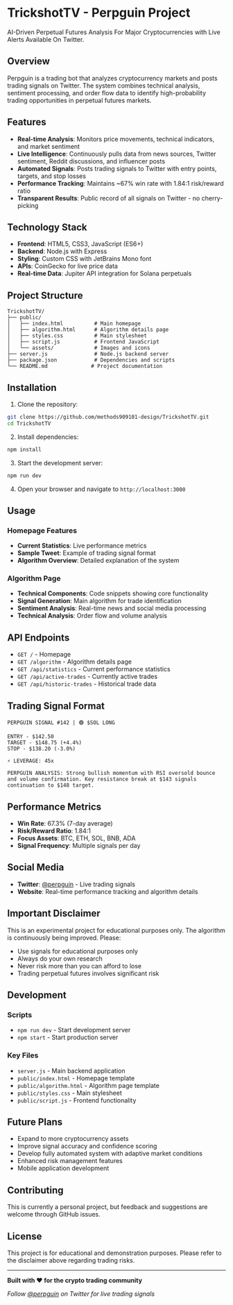 # TrickshotTV - Perpguin Project

AI-Driven Perpetual Futures Analysis For Major Cryptocurrencies with Live Alerts Available On Twitter.

## Overview

Perpguin is a trading bot that analyzes cryptocurrency markets and posts trading signals on Twitter. The system combines technical analysis, sentiment processing, and order flow data to identify high-probability trading opportunities in perpetual futures markets.

## Features

- **Real-time Analysis**: Monitors price movements, technical indicators, and market sentiment
- **Live Intelligence**: Continuously pulls data from news sources, Twitter sentiment, Reddit discussions, and influencer posts
- **Automated Signals**: Posts trading signals to Twitter with entry points, targets, and stop losses
- **Performance Tracking**: Maintains ~67% win rate with 1.84:1 risk/reward ratio
- **Transparent Results**: Public record of all signals on Twitter - no cherry-picking

## Technology Stack

- **Frontend**: HTML5, CSS3, JavaScript (ES6+)
- **Backend**: Node.js with Express
- **Styling**: Custom CSS with JetBrains Mono font
- **APIs**: CoinGecko for live price data
- **Real-time Data**: Jupiter API integration for Solana perpetuals

## Project Structure

```
TrickshotTV/
├── public/
│   ├── index.html          # Main homepage
│   ├── algorithm.html      # Algorithm details page
│   ├── styles.css          # Main stylesheet
│   ├── script.js           # Frontend JavaScript
│   └── assets/             # Images and icons
├── server.js               # Node.js backend server
├── package.json            # Dependencies and scripts
└── README.md              # Project documentation
```

## Installation

1. Clone the repository:
```bash
git clone https://github.com/methods909101-design/TrickshotTV.git
cd TrickshotTV
```

2. Install dependencies:
```bash
npm install
```

3. Start the development server:
```bash
npm run dev
```

4. Open your browser and navigate to `http://localhost:3000`

## Usage

### Homepage Features
- **Current Statistics**: Live performance metrics
- **Sample Tweet**: Example of trading signal format
- **Algorithm Overview**: Detailed explanation of the system

### Algorithm Page
- **Technical Components**: Code snippets showing core functionality
- **Signal Generation**: Main algorithm for trade identification
- **Sentiment Analysis**: Real-time news and social media processing
- **Technical Analysis**: Order flow and volume analysis

## API Endpoints

- `GET /` - Homepage
- `GET /algorithm` - Algorithm details page
- `GET /api/statistics` - Current performance statistics
- `GET /api/active-trades` - Currently active trades
- `GET /api/historic-trades` - Historical trade data

## Trading Signal Format

```
PERPGUIN SIGNAL #142 | 🟢 $SOL LONG

ENTRY - $142.50
TARGET - $148.75 (+4.4%)
STOP - $138.20 (-3.0%)

⚡ LEVERAGE: 45x

PERPGUIN ANALYSIS: Strong bullish momentum with RSI oversold bounce and volume confirmation. Key resistance break at $143 signals continuation to $148 target.
```

## Performance Metrics

- **Win Rate**: 67.3% (7-day average)
- **Risk/Reward Ratio**: 1.84:1
- **Focus Assets**: BTC, ETH, SOL, BNB, ADA
- **Signal Frequency**: Multiple signals per day

## Social Media

- **Twitter**: [@perpguin](https://x.com/perpguin) - Live trading signals
- **Website**: Real-time performance tracking and algorithm details

## Important Disclaimer

This is an experimental project for educational purposes only. The algorithm is continuously being improved. Please:

- Use signals for educational purposes only
- Always do your own research
- Never risk more than you can afford to lose
- Trading perpetual futures involves significant risk

## Development

### Scripts
- `npm run dev` - Start development server
- `npm start` - Start production server

### Key Files
- `server.js` - Main backend application
- `public/index.html` - Homepage template
- `public/algorithm.html` - Algorithm page template
- `public/styles.css` - Main stylesheet
- `public/script.js` - Frontend functionality

## Future Plans

- Expand to more cryptocurrency assets
- Improve signal accuracy and confidence scoring
- Develop fully automated system with adaptive market conditions
- Enhanced risk management features
- Mobile application development

## Contributing

This is currently a personal project, but feedback and suggestions are welcome through GitHub issues.

## License

This project is for educational and demonstration purposes. Please refer to the disclaimer above regarding trading risks.

---

**Built with ❤️ for the crypto trading community**

*Follow [@perpguin](https://x.com/perpguin) on Twitter for live trading signals*
